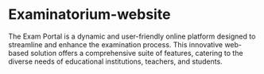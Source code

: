# Examinatorium-website
The Exam Portal is a dynamic and user-friendly online platform designed to streamline and enhance the examination process. This innovative web-based solution offers a comprehensive suite of features, catering to the diverse needs of educational institutions, teachers, and students.
